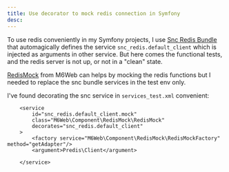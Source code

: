```yaml
---
title: Use decorator to mock redis connection in Symfony
desc: 
---
```


To use redis conveniently in my Symfony projects, I use [Snc Redis Bundle](https://github.com/snc/SncRedisBundle) that automagically defines the service `snc_redis.default_client` which is injected as arguments in other service.
But here comes the functional tests, and the redis server is not up, or not in a "clean" state.

[RedisMock](https://github.com/M6Web/RedisMock) from M6Web can helps by mocking the redis functions but I needed to replace the snc bundle services in the test env only.

I've found decorating the snc service in `services_test.xml` convenient:

        <service
            id="snc_redis.default_client.mock"
            class="M6Web\Component\RedisMock\RedisMock"
            decorates="snc_redis.default_client"
        >
            <factory service="M6Web\Component\RedisMock\RedisMockFactory" method="getAdapter"/>
            <argument>Predis\Client</argument>

        </service>
